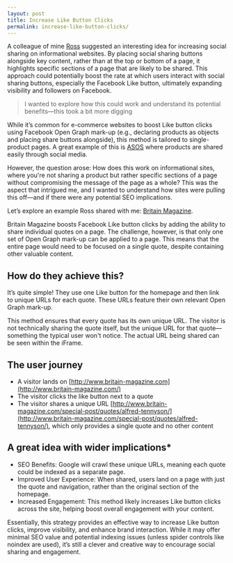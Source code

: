 ```yaml
---
layout: post
title: Increase Like Button Clicks
permalink: increase-like-button-clicks/
---
```

A colleague of mine [Ross](http://rosstavendale.com/) suggested an interesting idea for increasing social sharing on informational websites. By placing social sharing buttons alongside key content, rather than at the top or bottom of a page, it highlights specific sections of a page that are likely to be shared. This approach could potentially boost the rate at which users interact with social sharing buttons, especially the Facebook Like button, ultimately expanding visibility and followers on Facebook.

> I wanted to explore how this could work and understand its potential benefits—this took a bit more digging

While it’s common for e-commerce websites to boost Like button clicks using Facebook Open Graph mark-up (e.g., declaring products as objects and placing share buttons alongside), this method is tailored to single-product pages. A great example of this is [ASOS](http://www.asos.com) where products are shared easily through social media.

However, the question arose: How does this work on informational sites, where you're not sharing a product but rather specific sections of a page without compromising the message of the page as a whole? This was the aspect that intrigued me, and I wanted to understand how sites were pulling this off—and if there were any potential SEO implications.

Let’s explore an example Ross shared with me: [Britain Magazine](http://www.britain-magazine.com/).

Britain Magazine boosts Facebook Like button clicks by adding the ability to share individual quotes on a page. The challenge, however, is that only one set of Open Graph mark-up can be applied to a page. This means that the entire page would need to be focused on a single quote, despite containing other valuable content.


## How do they achieve this?
It’s quite simple! They use one Like button for the homepage and then link to unique URLs for each quote. These URLs feature their own relevant Open Graph mark-up.

This method ensures that every quote has its own unique URL. The visitor is not technically sharing the quote itself, but the unique URL for that quote—something the typical user won't notice. The actual URL being shared can be seen within the iFrame.

## The user journey
- A visitor lands on [http://www.britain-magazine.com](http://www.britain-magazine.com/)
- The visitor clicks the like button next to a quote
- The visitor shares a unique URL [http://www.britain-magazine.com/special-post/quotes/alfred-tennyson/](http://www.britain-magazine.com/special-post/quotes/alfred-tennyson/), which only provides a single quote and no other content

## A great idea with wider implications*
- SEO Benefits: Google will crawl these unique URLs, meaning each quote could be indexed as a separate page.
- Improved User Experience: When shared, users land on a page with just the quote and navigation, rather than the original section of the homepage.
- Increased Engagement: This method likely increases Like button clicks across the site, helping boost overall engagement with your content.

Essentially, this strategy provides an effective way to increase Like button clicks, improve visibility, and enhance brand interaction. While it may offer minimal SEO value and potential indexing issues (unless spider controls like noindex are used), it’s still a clever and creative way to encourage social sharing and engagement.

